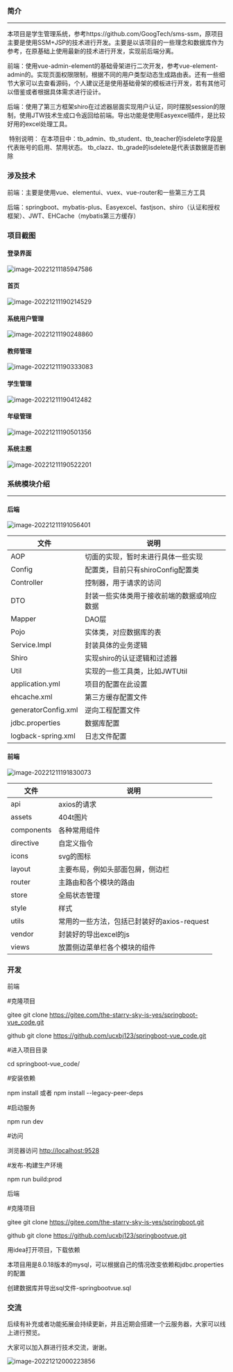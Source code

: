 ### 简介

------

​		本项目是学生管理系统，参考https://github.com/GoogTech/sms-ssm，原项目主要是使用SSM+JSP的技术进行开发。主要是以该项目的一些理念和数据库作为参考，在原基础上使用最新的技术进行开发，实现前后端分离。

​		前端：使用vue-admin-element的基础骨架进行二次开发，参考vue-element-admin的。实现页面权限限制，根据不同的用户类型动态生成路由表。还有一些细节大家可以去查看源码，个人建议还是使用基础骨架的模板进行开发，若有其他可以借鉴或者根据具体需求进行设计。

​		后端：使用了第三方框架shiro在过滤器层面实现用户认证，同时摆脱session的限制，使用JTW技术生成口令返回给前端。导出功能是使用Easyexcel插件，是比较好用的excel处理工具。

​		特别说明： 在本项目中：tb_admin、tb_student、tb_teacher的isdelete字段是代表账号的启用、禁用状态。 tb_clazz、tb_grade的isdelete是代表该数据是否删除



### 涉及技术

前端：主要是使用vue、elementui、vuex、vue-router和一些第三方工具

后端：springboot、mybatis-plus、Easyexcel、fastjson、shiro（认证和授权框架）、JWT、EHCache（mybatis第三方缓存）



### 项目截图

#### 登录界面

![image-20221211185947586](C:\Users\Administrator\AppData\Roaming\Typora\typora-user-images\image-20221211185947586.png)



#### 首页

![image-20221211190214529](C:\Users\Administrator\AppData\Roaming\Typora\typora-user-images\image-20221211190214529.png)

#### 

#### 系统用户管理

![image-20221211190248860](C:\Users\Administrator\AppData\Roaming\Typora\typora-user-images\image-20221211190248860.png)



#### 教师管理

![image-20221211190333083](C:\Users\Administrator\AppData\Roaming\Typora\typora-user-images\image-20221211190333083.png)



#### 学生管理

![image-20221211190412482](C:\Users\Administrator\AppData\Roaming\Typora\typora-user-images\image-20221211190412482.png)



#### 年级管理

![image-20221211190501356](C:\Users\Administrator\AppData\Roaming\Typora\typora-user-images\image-20221211190501356.png)



#### 系统主题

![image-20221211190522201](C:\Users\Administrator\AppData\Roaming\Typora\typora-user-images\image-20221211190522201.png)



### 系统模块介绍

------

#### 后端

![image-20221211191056401](C:\Users\Administrator\AppData\Roaming\Typora\typora-user-images\image-20221211191056401.png)

| 文件                | 说明                                       |
| ------------------- | ------------------------------------------ |
| AOP                 | 切面的实现，暂时未进行具体一些实现         |
| Config              | 配置类，目前只有shiroConfig配置类          |
| Controller          | 控制器，用于请求的访问                     |
| DTO                 | 封装一些实体类用于接收前端的数据或响应数据 |
| Mapper              | DAO层                                      |
| Pojo                | 实体类，对应数据库的表                     |
| Service.Impl        | 封装具体的业务逻辑                         |
| Shiro               | 实现shiro的认证逻辑和过滤器                |
| Util                | 实现的一些工具类，比如JWTUtil              |
| application.yml     | 项目的配置在此设置                         |
| ehcache.xml         | 第三方缓存配置文件                         |
| generatorConfig.xml | 逆向工程配置文件                           |
| jdbc.properties     | 数据库配置                                 |
| logback-spring.xml  | 日志文件配置                               |



#### 前端

![image-20221211191830073](C:\Users\Administrator\AppData\Roaming\Typora\typora-user-images\image-20221211191830073.png)

| 文件       | 说明                                        |
| ---------- | ------------------------------------------- |
| api        | axios的请求                                 |
| assets     | 404t图片                                    |
| components | 各种常用组件                                |
| directive  | 自定义指令                                  |
| icons      | svg的图标                                   |
| layout     | 主要布局，例如头部面包屑，侧边栏            |
| router     | 主路由和各个模块的路由                      |
| store      | 全局状态管理                                |
| style      | 样式                                        |
| utils      | 常用的一些方法，包括已封装好的axios-request |
| vendor     | 封装好的导出excel的js                       |
| views      | 放置侧边菜单栏各个模块的组件                |



### 开发

前端

#克隆项目

gitee	git clone https://gitee.com/the-starry-sky-is-yes/springboot-vue_code.git

github	git clone https://github.com/ucxbj123/springboot-vue_code.git



#进入项目目录

cd  springboot-vue_code/



#安装依赖

npm install  或者	npm install --legacy-peer-deps



#启动服务

npm run dev



#访问

浏览器访问 [http://localhost:9528](http://localhost:9528)



#发布-构建生产环境

 npm run build:prod



后端

#克隆项目

gitee git clone  https://gitee.com/the-starry-sky-is-yes/springboot.git

github git clone  https://github.com/ucxbj123/springbootvue.git



用idea打开项目，下载依赖

本项目用是8.0.18版本的mysql，可以根据自己的情况改变依赖和jdbc.properties的配置



创建数据库并导出sql文件-springbootvue.sql



### 交流

后续有补充或者功能拓展会持续更新，并且近期会搭建一个云服务器，大家可以线上进行预览。

大家可以加入群进行技术交流，谢谢。

![image-20221212000223856](C:\Users\Administrator\AppData\Roaming\Typora\typora-user-images\image-20221212000223856.png)



